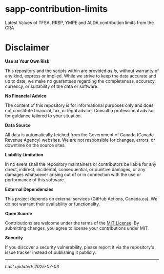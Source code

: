 # sapp-contribution-limits

Latest Values of TFSA, RRSP, YMPE and ALDA contribution limits from the CRA

# Disclaimer

**Use at Your Own Risk**

This repository and the scripts within are provided *as is*, without warranty of any kind, express or implied. While we strive to keep the data accurate and up to date, we make no guarantees regarding the completeness, accuracy, currency, or suitability of the data or software.

**No Financial Advice**

The content of this repository is for informational purposes only and does not constitute financial, tax, or legal advice. Consult a professional advisor for guidance tailored to your situation.

**Data Source**

All data is automatically fetched from the Government of Canada (Canada Revenue Agency) websites. We are not responsible for changes, errors, or downtime on the source sites.

**Liability Limitation**

In no event shall the repository maintainers or contributors be liable for any direct, indirect, incidental, consequential, or punitive damages, or any damages whatsoever arising out of or in connection with the use or performance of this software.

**External Dependencies**

This project depends on external services (GitHub Actions, Canada.ca). We do not warrant their availability or functionality.

**Open Source**

Contributions are welcome under the terms of the [MIT License](LICENSE). By submitting changes, you agree to license your contributions under MIT.

**Security**

If you discover a security vulnerability, please report it via the repository's issue tracker instead of publishing it publicly.

---

*Last updated: 2025-07-03*
